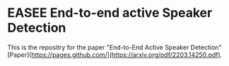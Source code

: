 # EASEE End-to-end active Speaker Detection

This is the repositry for the paper "End-to-End Active Speaker Detection" [Paper](https://pages.github.com/](https://arxiv.org/pdf/2203.14250.pdf).

